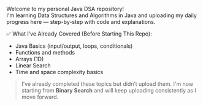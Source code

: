 Welcome to my personal Java DSA repository!  
I'm learning Data Structures and Algorithms in Java and uploading my daily progress here — step-by-step with code and explanations.

✅ What I’ve Already Covered (Before Starting This Repo):

- Java Basics (input/output, loops, conditionals)
- Functions and methods
- Arrays (1D)
- Linear Search
- Time and space complexity basics

> I’ve already completed these topics but didn’t upload them. I'm now starting from **Binary Search** and will keep uploading consistently as I move forward.
